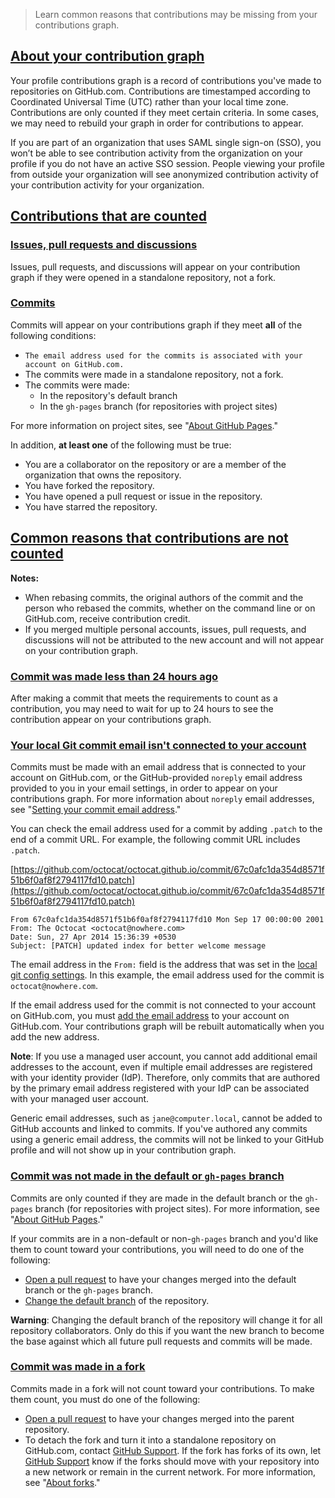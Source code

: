 
> Learn common reasons that contributions may be missing from your contributions graph.

[About your contribution graph](#about-your-contribution-graph)
---------------------------------------------------------------

Your profile contributions graph is a record of contributions you've made to repositories on GitHub.com. Contributions are timestamped according to Coordinated Universal Time (UTC) rather than your local time zone. Contributions are only counted if they meet certain criteria. In some cases, we may need to rebuild your graph in order for contributions to appear.

If you are part of an organization that uses SAML single sign-on (SSO), you won’t be able to see contribution activity from the organization on your profile if you do not have an active SSO session. People viewing your profile from outside your organization will see anonymized contribution activity of your contribution activity for your organization.

[Contributions that are counted](#contributions-that-are-counted)
-----------------------------------------------------------------

### [Issues, pull requests and discussions](#issues-pull-requests-and-discussions)

Issues, pull requests, and discussions will appear on your contribution graph if they were opened in a standalone repository, not a fork.

### [Commits](#commits)

Commits will appear on your contributions graph if they meet **all** of the following conditions:

*   `The email address used for the commits is associated with your account on GitHub.com.`
*   The commits were made in a standalone repository, not a fork.
*   The commits were made:
    *   In the repository's default branch
    *   In the `gh-pages` branch (for repositories with project sites)

For more information on project sites, see "[About GitHub Pages](https://docs.github.com/en/pages/getting-started-with-github-pages/about-github-pages#types-of-github-pages-sites)."

In addition, **at least one** of the following must be true:

*   You are a collaborator on the repository or are a member of the organization that owns the repository.
*   You have forked the repository.
*   You have opened a pull request or issue in the repository.
*   You have starred the repository.

[Common reasons that contributions are not counted](#common-reasons-that-contributions-are-not-counted)
-------------------------------------------------------------------------------------------------------

**Notes:**

*   When rebasing commits, the original authors of the commit and the person who rebased the commits, whether on the command line or on GitHub.com, receive contribution credit.
*   If you merged multiple personal accounts, issues, pull requests, and discussions will not be attributed to the new account and will not appear on your contribution graph.

### [Commit was made less than 24 hours ago](#commit-was-made-less-than-24-hours-ago)

After making a commit that meets the requirements to count as a contribution, you may need to wait for up to 24 hours to see the contribution appear on your contributions graph.

### [Your local Git commit email isn't connected to your account](#your-local-git-commit-email-isnt-connected-to-your-account)

Commits must be made with an email address that is connected to your account on GitHub.com, or the GitHub-provided `noreply` email address provided to you in your email settings, in order to appear on your contributions graph. For more information about `noreply` email addresses, see "[Setting your commit email address](https://docs.github.com/en/account-and-profile/setting-up-and-managing-your-personal-account-on-github/managing-email-preferences/setting-your-commit-email-address#about-commit-email-addresses)."

You can check the email address used for a commit by adding `.patch` to the end of a commit URL. For example, the following commit URL includes `.patch`.

[https://github.com/octocat/octocat.github.io/commit/67c0afc1da354d8571f51b6f0af8f2794117fd10.patch](https://github.com/octocat/octocat.github.io/commit/67c0afc1da354d8571f51b6f0af8f2794117fd10.patch)

```
From 67c0afc1da354d8571f51b6f0af8f2794117fd10 Mon Sep 17 00:00:00 2001
From: The Octocat <octocat@nowhere.com>
Date: Sun, 27 Apr 2014 15:36:39 +0530
Subject: [PATCH] updated index for better welcome message
```

The email address in the `From:` field is the address that was set in the [local git config settings](https://docs.github.com/en/get-started/quickstart/set-up-git). In this example, the email address used for the commit is `octocat@nowhere.com`.

If the email address used for the commit is not connected to your account on GitHub.com, you must [add the email address](https://docs.github.com/en/account-and-profile/setting-up-and-managing-your-personal-account-on-github/managing-email-preferences/adding-an-email-address-to-your-github-account) to your account on GitHub.com. Your contributions graph will be rebuilt automatically when you add the new address.

**Note**: If you use a managed user account, you cannot add additional email addresses to the account, even if multiple email addresses are registered with your identity provider (IdP). Therefore, only commits that are authored by the primary email address registered with your IdP can be associated with your managed user account.

Generic email addresses, such as `jane@computer.local`, cannot be added to GitHub accounts and linked to commits. If you've authored any commits using a generic email address, the commits will not be linked to your GitHub profile and will not show up in your contribution graph.

### [Commit was not made in the default or `gh-pages` branch](#commit-was-not-made-in-the-default-or-gh-pages-branch)

Commits are only counted if they are made in the default branch or the `gh-pages` branch (for repositories with project sites). For more information, see "[About GitHub Pages](https://docs.github.com/en/pages/getting-started-with-github-pages/about-github-pages#types-of-github-pages-sites)."

If your commits are in a non-default or non-`gh-pages` branch and you'd like them to count toward your contributions, you will need to do one of the following:

*   [Open a pull request](https://docs.github.com/en/pull-requests/collaborating-with-pull-requests/proposing-changes-to-your-work-with-pull-requests/creating-a-pull-request) to have your changes merged into the default branch or the `gh-pages` branch.
*   [Change the default branch](https://docs.github.com/en/repositories/configuring-branches-and-merges-in-your-repository/managing-branches-in-your-repository/changing-the-default-branch) of the repository.

**Warning**: Changing the default branch of the repository will change it for all repository collaborators. Only do this if you want the new branch to become the base against which all future pull requests and commits will be made.

### [Commit was made in a fork](#commit-was-made-in-a-fork)

Commits made in a fork will not count toward your contributions. To make them count, you must do one of the following:

*   [Open a pull request](https://docs.github.com/en/pull-requests/collaborating-with-pull-requests/proposing-changes-to-your-work-with-pull-requests/creating-a-pull-request) to have your changes merged into the parent repository.
*   To detach the fork and turn it into a standalone repository on GitHub.com, contact [GitHub Support](https://support.github.com/contact?tags=docs-generic). If the fork has forks of its own, let [GitHub Support](https://support.github.com/contact?tags=docs-generic) know if the forks should move with your repository into a new network or remain in the current network. For more information, see "[About forks](https://docs.github.com/en/pull-requests/collaborating-with-pull-requests/working-with-forks/about-forks)."

